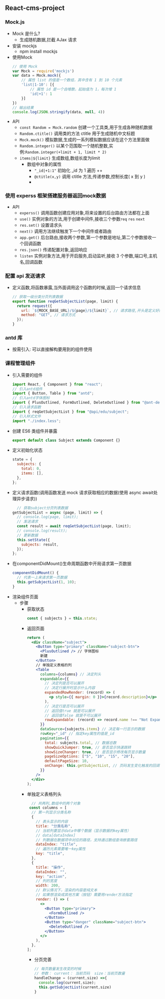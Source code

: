 <!--
 * @Author: your name
 * @Date: 2020-06-08 20:57:46
 * @LastEditTime: 2020-06-09 23:29:54
 * @LastEditors: Please set LastEditors
 * @Description: In User Settings Edit
 * @FilePath: \React-project-cms\note.md
--> 
## React-cms-project

### Mock.js
* Mock 是什么?
  * 生成随机数据,拦截 AJax 请求
* 安装 mockjs
  * npm install mockjs
* 使用Mock
  ```js
  // 使用 Mock
  var Mock = require('mockjs')
  var data = Mock.mock({
      // 属性 list 的值是一个数组，其中含有 1 到 10 个元素
      'list|1-10': [{
          // 属性 id 是一个自增数，起始值为 1，每次增 1
          'id|+1': 1
      }]
  })
  // 输出结果
  console.log(JSON.stringify(data, null, 4))
  ```
* API
  * `const Random = Mock.random` 创建一个工具类,用于生成各种随机数据
  * `Random.ctitle()` 调用类的方法 ctitle 用于生成随机中文标题
  * `Mock.mock()` 模拟数据,生成的一系列模拟数据应该在这个方法里面做
  * `Random.integer()` 以某个范围取一个随机整数,实例:`Random.integer(+limit + 1, limit * 2)`
  * `items|${limit}` 生成数组,数组长度为limit
    * 数组中对象的属性
      * `"_id|+1:1"` 初始化 _id 为 1 遍历 ++
      * `@ctitle(x,y)` 调用 ctitle 方法,传递参数,控制长度( x 到 y )
      * 
### 使用 experss 框架搭建服务器返回mock数据
* API
  * `experss()` 调用函数创建应用对象,将来设置的后台路由方法都在上面
  * `use()` 实例对象的方法,用于创建中间件,接收三个参数`req` `res` `next` 
  * `res.set()` 设置请求头
  * `next()` 调用方法继续触发下一个中间件或者路由
  * `app.get()` 后台路由,接收两个参数,第一个参数是地址,第二个参数接收一个回调函数
  * `res.json()` 传递配置对象,返回响应
  * `listen` 实例对象方法,用于开启服务,启动监听,接收 3 个参数,端口号,主机名,回调函数
  
### 配置 api 发送请求
* 定义函数,将函数暴露,当外面调用这个函数的时候,返回一个请求信息
  ```js
  // 获取一级分类分页列表数据
  export function reqGetSubjectList(page, limit) {
    return request({
      url: `${MOCK_BASE_URL}/${page}/${limit}`, // 请求路径,开头是定义好的变量,保存的是每个请求都一样的公共前缀
      method: "GET", // 请求方式
    });
  }
  ```
### antd 库
* 按需引入: 可以直接解构要用到的组件使用

### 课程管理组件
* 引入需要的组件
  ```js
  import React, { Component } from "react";
  // 引入antd组件
  import { Button, Table } from "antd";
  // 引入antd字体图标
  import { PlusOutlined, FormOutlined, DeleteOutlined } from "@ant-design/icons";
  // 引入请求函数
  import { reqGetSubjectList } from "@api/edu/subject";
  // 引入样式文件
  import "./index.less";
  ```
* 创建 ES6 类组件并暴露
  ```js
  export default class Subject extends Component {}
  ```
* 定义初始化状态
  ```js
  state = {
    subjects: {
      total: 0,
      items: [],
    },
  };
  ``` 
* 定义请求函数(调用函数发送 mock 请求获取相应的数据(使用 async await处理异步请求))
  ```js
    // 获取subject分页列表数据
  getSubjectList = async (page, limit) => {
    // console.log(page, limit);
    // 发送请求
    const result = await reqGetSubjectList(page, limit);
    // console.log(result);
    // 更新数据
    this.setState({
      subjects: result,
    });
  };
  ```
* 在componentDidMount()生命周期函数中开局请求第一页数据
  ```js
  componentDidMount() {
    // 代表一上来请求第一页数据
    this.getSubjectList(1, 10);
  }
  ```
* 渲染组件页面
  * 步骤
    * 获取状态
      ```jsx
      const { subjects } = this.state;
      ```
    * 返回页面
      ```jsx
      return (
        <div className="subject">
          <Button type="primary" className="subject-btn"> 
            <PlusOutlined /> // 字体图标
            新建
          </Button>
          // 单独定义表格的列
          <Table
            columns={columns} // 决定列头
            expandable={{
              // 决定列是否可以展开
              // 决定行展开时显示什么内容
              expandedRowRender: (record) => (
                <p style={{ margin: 0 }}>{record.description}</p>
              ),
              // 决定行是否可以展开
              // 返回值true 就是可以展开
              // 返回值false 就是不可以展开
              rowExpandable: (record) => record.name !== "Not Expandable",
            }}
            dataSource={subjects.items} // 决定每一行显示的数据
            rowKey="_id" // 指定key属性的值是_id
            pagination={{
              total: subjects.total, // 数据总数
              showQuickJumper: true, // 是否显示快速跳转
              showSizeChanger: true, // 是否显示修改每页显示数量
              pageSizeOptions: ["5", "10", "15", "20"],
              defaultPageSize: 10,
              onChange: this.getSubjectList, // 页码发生变化触发的回调
            }}
          />
        </div>
      );
      ```
    * 单独定义表格列头
      ```jsx
        // 共两列,数组中的两个对象
       const columns = [
        // 第一列显示分类名称
        {
          // 表头显示的内容
          title: "分类名称",
          // 当前列要显示data中哪个数据（显示数据的key属性）
          // data[dataIndex]
          // 列数据在数据项中对应的路径，支持通过数组查询嵌套路径
          dataIndex: "title",
          // 遍历元素需要唯一key属性
          key: "title",
        },
        {
          title: "操作",
          dataIndex: "",
          key: "action",
          // 列的宽度
          width: 200,
          // 默认情况下，渲染的内容是纯文本
          // 如果想渲染成其他方案（按钮）需要用render方法指定
          render: () => (
            <>
              <Button type="primary">
                <FormOutlined />
              </Button>
              <Button type="danger" className="subject-btn">
                <DeleteOutlined />
              </Button>
            </>
          ),
        },
      ];
      ```
      * 分页完善
        ```js
        // 每页数量发生改变的时候
        // 参数： current： 当前页码  size：当前页数量
        handleChange = (current,size) =>{
          console.log(current,size);
          this.getSubjectList(current,size)
        }
        ```
  
  

  